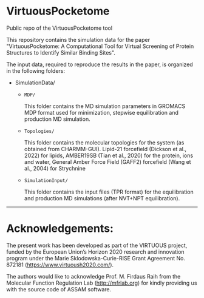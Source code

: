 # VirtuousPocketome
Public repo of the VirtuousPocketome tool

This repository contains the simulation data for the paper "VirtuousPocketome: A Computational Tool for Virtual Screening of Protein Structures to Identify Similar Binding Sites".

The input data, required to reproduce the results in the paper, is organized in the following folders:

* SimulationData/

  * `MDP/`

    This folder contains the MD simulation parameters in GROMACS MDP format used for minimization, stepwise equilibration and production MD simulation.

  * `Topologies/`

    This folder contains the molecular topologies for the system (as obtained from CHARMM-GUI). Lipid-21 forcefield (Dickson et al., 2022) for lipids, AMBER19SB    (Tian et al., 2020) for the protein, ions and water, General Amber Force Field (GAFF2) forcefield (Wang et al., 2004) for Strychnine 

  * `SimulationInput/`

    This folder contains the input files (TPR format) for the equilibration and production MD simulations (after NVT+NPT equilibration).

---

# Acknowledgements:

The present work has been developed as part of the VIRTUOUS project, funded by the European Union’s Horizon 2020 research and innovation program under the Marie Sklodowska-Curie-RISE Grant Agreement No. 872181 (https://www.virtuoush2020.com/).

The authors would like to acknowledge Prof. M. Firdaus Raih from the Molecular Function Regulation Lab (http://mfrlab.org) for kindly providing us with the source code of ASSAM software. 

